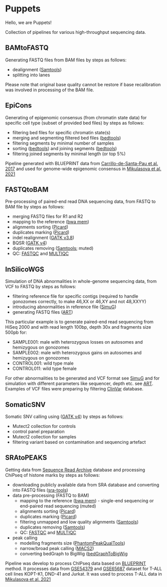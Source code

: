 # Puppets

Hello, we are Puppets!

Collection of pipelines for various high-throughput sequencing data.



## BAMtoFASTQ
Generating FASTQ files from BAM files by steps as follows:
- dealignment ([Samtools](http://www.htslib.org))
- splitting into lanes 

Please note that original base quality cannot be restore if base recalibration was involved in processing of the BAM file.



## EpiCons
Generating of epigenomic consensus (from chromatin state data) for specific cell type (subset of provided bed files) by steps as follows:
- filtering bed files for specific chromatin state(s)
- merging and segmenting filtered bed files ([bedtools](https://bedtools.readthedocs.io/en/latest/content/tools/multiinter.html))
- filtering segments by minimal number of samples
- sorting ([bedtools](https://bedtools.readthedocs.io/en/latest/content/tools/sort.html)) and joining segments ([bedtools](https://bedtools.readthedocs.io/en/latest/content/tools/merge.html))
- filtering joined segments by minimal length (or top 5%)

Pipeline generated with BLUEPRINT data from [Carrillo-de-Santa-Pau et al. 2017](https://pubmed.ncbi.nlm.nih.gov/28934481/) and used for genome-wide epigenomic consensus in [Mikulasova et al. 2021](https://www.biorxiv.org/content/10.1101/2020.02.12.938563v1)



## FASTQtoBAM
Pre-processing of paired-end read DNA sequencing data, from FASTQ to BAM file by steps as follows:
- merging FASTQ files for R1 and R2
- mapping to the reference ([bwa mem](http://bio-bwa.sourceforge.net/bwa.shtml))
- alignments sorting ([Picard](https://broadinstitute.github.io/picard/))
- duplicates marking ([Picard](https://broadinstitute.github.io/picard/))
- indel realignment ([GATK v3.8](https://console.cloud.google.com/storage/browser/gatk-software/package-archive/gatk))
- BQSR ([GATK v4](https://github.com/broadinstitute/gatk/releases))
- duplicates removing ([Samtools](http://www.htslib.org); muted)
- QC: [FASTQC](https://www.bioinformatics.babraham.ac.uk/projects/fastqc/) and [MULTIQC](https://www.bioinformatics.babraham.ac.uk/projects/fastqc/)



## InSilicoWGS
Simulation of DNA abnormalities in whole-genome sequencing data, from VCF to FASTQ by steps as follows:
- filtering reference file for specific contigs (required to handle gonozomes correctly, to make 46,XX or 46,XY and not 48,XXYY)
- introducing abnormalities in reference file ([SimuG](https://github.com/yjx1217/simuG))
- generating FASTQ files ([ART](https://www.niehs.nih.gov/research/resources/software/biostatistics/art/index.cfm))

This particular example is to generate paired-end read sequencing from HiSeq 2000 and with read length 100bp, depth 30x and fragments size 500pb for:
- SAMPLE001: male with heterozygous losses on autosomes and hemizygous on gonozomes
- SAMPLE002: male with heterozygous gains on autosomes and hemizygous on gonozomes
- CONTROL001: wild type male
- CONTROL011: wild type female

For other abnormalities to be generated and VCF format see [SimuG](https://github.com/yjx1217/simuG) and for simulation with different parameters like sequencer, depth etc. see [ART](https://www.niehs.nih.gov/research/resources/software/biostatistics/art/index.cfm). Examples of VCF files were preparing by filtering [ClinVar](https://www.ncbi.nlm.nih.gov/clinvar/) database.




## SomaticSNV
Somatic SNV calling using ([GATK v4](https://github.com/broadinstitute/gatk/releases)) by steps as follows:
- Mutect2 collection for controls
- control panel preparation
- Mutect2 collection for samples
- filtering variant based on contamination and sequencing artefact



## SRAtoPEAKS
Getting data from [Sequence Read Archive](https://www.ncbi.nlm.nih.gov/sra) database and processing ChiPseq of histone marks by steps as follows:
- downloading publicly available data from SRA database and converting into FASTQ files ([sra-tools](https://github.com/ncbi/sra-tools))
- data pre-processing (FASTQ to BAM)
  - mapping to the reference ([bwa mem](http://bio-bwa.sourceforge.net/bwa.shtml)) - single-end sequencing or end-paired read sequencing (muted)
  - alignments sorting ([Picard](https://broadinstitute.github.io/picard/))
  - duplicates marking ([Picard](https://broadinstitute.github.io/picard/))
  - filtering unmapped and low quality alignments ([Samtools](http://www.htslib.org))
  - duplicates removing ([Samtools](http://www.htslib.org))
  - QC: [FASTQC](https://www.bioinformatics.babraham.ac.uk/projects/fastqc/) and [MULTIQC](https://www.bioinformatics.babraham.ac.uk/projects/fastqc/)
- peak calling
  - modelling fragments size ([PhantomPeakQualTools](https://github.com/crazyhottommy/phantompeakqualtools))
  - narrow/broad peak calling ([MACS2](https://pypi.org/project/MACS2/))
  - converting bedGraph to BigWig ([bedGraphToBigWig](http://hgdownload.soe.ucsc.edu/admin/exe/)

Pipeline was develop to process ChIPseq data based on [BLUEPRINT](http://dcc.blueprint-epigenome.eu/#/md/methods) method. It processes data from [GSE54379](https://www.ncbi.nlm.nih.gov/geo/query/acc.cgi?acc=GSE54379) and [GSE65687](https://www.ncbi.nlm.nih.gov/geo/query/acc.cgi?acc=GSE65687) dataset for T-ALL cell lines KOPT-K1, DND-41 and Jurkat. It was used to process T-ALL data in [Mikulasova et al. 2021](https://pubmed.ncbi.nlm.nih.gov/34933939/)




